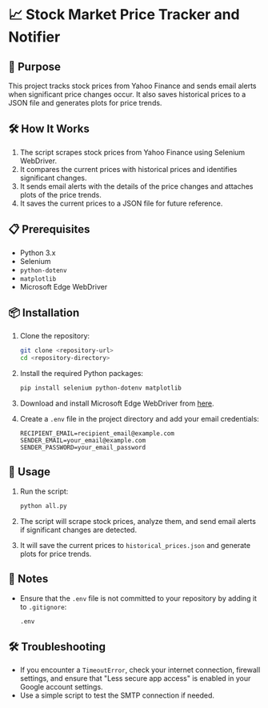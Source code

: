 # 📈 Stock Market Price Tracker and Notifier

## 🎯 Purpose
This project tracks stock prices from Yahoo Finance and sends email alerts when significant price changes occur. It also saves historical prices to a JSON file and generates plots for price trends.

## 🛠️ How It Works
1. The script scrapes stock prices from Yahoo Finance using Selenium WebDriver.
2. It compares the current prices with historical prices and identifies significant changes.
3. It sends email alerts with the details of the price changes and attaches plots of the price trends.
4. It saves the current prices to a JSON file for future reference.

## 📋 Prerequisites
- Python 3.x
- Selenium
- `python-dotenv`
- `matplotlib`
- Microsoft Edge WebDriver

## 📦 Installation
1. Clone the repository:
    ```sh
    git clone <repository-url>
    cd <repository-directory>
    ```

2. Install the required Python packages:
    ```sh
    pip install selenium python-dotenv matplotlib
    ```

3. Download and install Microsoft Edge WebDriver from [here](https://developer.microsoft.com/en-us/microsoft-edge/tools/webdriver/).

4. Create a `.env` file in the project directory and add your email credentials:
    ```plaintext
    RECIPIENT_EMAIL=recipient_email@example.com
    SENDER_EMAIL=your_email@example.com
    SENDER_PASSWORD=your_email_password
    ```

## 🚀 Usage
1. Run the script:
    ```sh
    python all.py
    ```

2. The script will scrape stock prices, analyze them, and send email alerts if significant changes are detected.

3. It will save the current prices to `historical_prices.json` and generate plots for price trends.

## 📝 Notes
- Ensure that the `.env` file is not committed to your repository by adding it to `.gitignore`:
    ```plaintext
    .env
    ```

## 🛠️ Troubleshooting
- If you encounter a `TimeoutError`, check your internet connection, firewall settings, and ensure that "Less secure app access" is enabled in your Google account settings.
- Use a simple script to test the SMTP connection if needed.